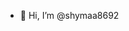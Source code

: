 - 👋 Hi, I’m @shymaa8692


<!---
shymaa8692/shymaa8692 is a ✨ special ✨ repository because its `README.md` (this file) appears on your GitHub profile.
You can click the Preview link to take a look at your changes.
--->
